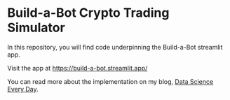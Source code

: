 # Build-a-Bot Crypto Trading Simulator

In this repository, you will find code underpinning the Build-a-Bot streamlit app.

Visit the app at https://build-a-bot.streamlit.app/

You can read more about the implementation on my blog, [Data Science Every Day](https://dsed.uk/posts/cryptobot_data/).

